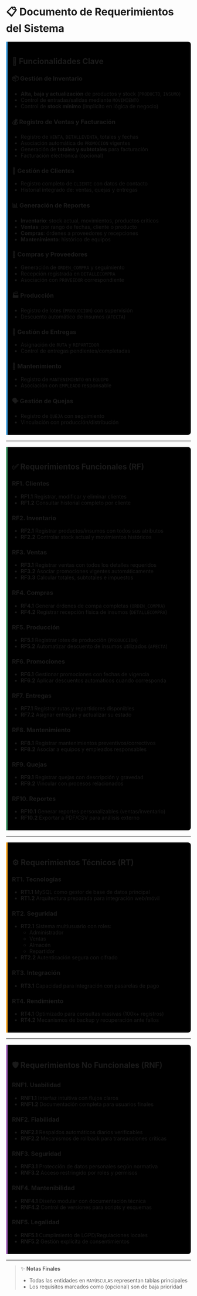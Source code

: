 # 📋 Documento de Requerimientos del Sistema

<div style="background-color:rgb(0, 0, 0); border-left: 4px solid #3498db; padding: 12px; margin: 16px 0; border-radius: 0 8px 8px 0;">

## 🔧 Funcionalidades Clave

### 📦 Gestión de Inventario
- **Alta, baja y actualización** de productos y stock (`PRODUCTO`, `INSUMO`)
- Control de entradas/salidas mediante `MOVIMIENTO`
- Control de **stock mínimo** (implícito en lógica de negocio)

### 💰 Registro de Ventas y Facturación
- Registro de `VENTA`, `DETALLEVENTA`, totales y fechas
- Asociación automática de `PROMOCION` vigentes
- Generación de **totales y subtotales** para facturación
- Facturación electrónica (opcional)

### 👥 Gestión de Clientes
- Registro completo de `CLIENTE` con datos de contacto
- Historial integrado de: ventas, quejas y entregas

### 📊 Generación de Reportes
- **Inventario**: stock actual, movimientos, productos críticos
- **Ventas**: por rango de fechas, cliente o producto
- **Compras**: órdenes a proveedores y recepciones
- **Mantenimiento**: histórico de equipos

### 🛒 Compras y Proveedores
- Generación de `ORDEN_COMPRA` y seguimiento
- Recepción registrada en `DETALLECOMPRA`
- Asociación con `PROVEEDOR` correspondiente

### 🏭 Producción
- Registro de lotes (`PRODUCCION`) con supervisión
- Descuento automático de insumos (`AFECTA`)

### 🚚 Gestión de Entregas
- Asignación de `RUTA` y `REPARTIDOR`
- Control de entregas pendientes/completadas

### 🔧 Mantenimiento
- Registro de `MANTENIMIENTO` en `EQUIPO`
- Asociación con `EMPLEADO` responsable

### 🗣️ Gestión de Quejas
- Registro de `QUEJA` con seguimiento
- Vinculación con producción/distribución
</div>

---

<div style="background-color:rgb(0, 0, 0); border-left: 4px solid #2e8b57; padding: 12px; margin: 16px 0; border-radius: 0 8px 8px 0;">

## ✅ Requerimientos Funcionales (RF)

### RF1. Clientes
- **RF1.1** Registrar, modificar y eliminar clientes  
- **RF1.2** Consultar historial completo por cliente  

### RF2. Inventario
- **RF2.1** Registrar productos/insumos con todos sus atributos  
- **RF2.2** Controlar stock actual y movimientos históricos  

### RF3. Ventas
- **RF3.1** Registrar ventas con todos los detalles requeridos  
- **RF3.2** Asociar promociones vigentes automáticamente  
- **RF3.3** Calcular totales, subtotales e impuestos  

### RF4. Compras
- **RF4.1** Generar órdenes de compa completas (`ORDEN_COMPRA`)  
- **RF4.2** Registrar recepción física de insumos (`DETALLECOMPRA`)  

### RF5. Producción
- **RF5.1** Registrar lotes de producción (`PRODUCCION`)  
- **RF5.2** Automatizar descuento de insumos utilizados (`AFECTA`)  

### RF6. Promociones
- **RF6.1** Gestionar promociones con fechas de vigencia  
- **RF6.2** Aplicar descuentos automáticos cuando corresponda  

### RF7. Entregas
- **RF7.1** Registrar rutas y repartidores disponibles  
- **RF7.2** Asignar entregas y actualizar su estado  

### RF8. Mantenimiento
- **RF8.1** Registrar mantenimientos preventivos/correctivos  
- **RF8.2** Asociar a equipos y empleados responsables  

### RF9. Quejas
- **RF9.1** Registrar quejas con descripción y gravedad  
- **RF9.2** Vincular con procesos relacionados  

### RF10. Reportes
- **RF10.1** Generar reportes personalizables (ventas/inventario)  
- **RF10.2** Exportar a PDF/CSV para análisis externo

</div>

---

<div style="background-color:rgb(0, 0, 0); border-left: 4px solid #f39c12; padding: 12px; margin: 16px 0; border-radius: 0 8px 8px 0;">

## ⚙️ Requerimientos Técnicos (RT)

### RT1. Tecnologías
- **RT1.1** MySQL como gestor de base de datos principal  
- **RT1.2** Arquitectura preparada para integración web/móvil  

### RT2. Seguridad
- **RT2.1** Sistema multiusuario con roles:  
  - Administrador  
  - Ventas  
  - Almacén  
  - Repartidor  
- **RT2.2** Autenticación segura con cifrado  

### RT3. Integración
- **RT3.1** Capacidad para integración con pasarelas de pago  

### RT4. Rendimiento
- **RT4.1** Optimizado para consultas masivas (100k+ registros)  
- **RT4.2** Mecanismos de backup y recuperación ante fallos  

</div>

---

<div style="background-color:rgb(0, 0, 0); border-left: 4px solid #9b59b6; padding: 12px; margin: 16px 0; border-radius: 0 8px 8px 0;">

## 🛡️ Requerimientos No Funcionales (RNF)

### RNF1. Usabilidad
- **RNF1.1** Interfaz intuitiva con flujos claros  
- **RNF1.2** Documentación completa para usuarios finales  

### RNF2. Fiabilidad
- **RNF2.1** Respaldos automáticos diarios verificables  
- **RNF2.2** Mecanismos de rollback para transacciones críticas  

### RNF3. Seguridad
- **RNF3.1** Protección de datos personales según normativa  
- **RNF3.2** Acceso restringido por roles y permisos  

### RNF4. Mantenibilidad
- **RNF4.1** Diseño modular con documentación técnica  
- **RNF4.2** Control de versiones para scripts y esquemas  

### RNF5. Legalidad
- **RNF5.1** Cumplimiento de LGPD/Regulaciones locales  
- **RNF5.2** Gestión explícita de consentimientos  

</div>

---

> ✨ **Notas Finales**  
> - Todas las entidades en `MAYÚSCULAS` representan tablas principales  
> - Los requisitos marcados como (opcional) son de baja prioridad 